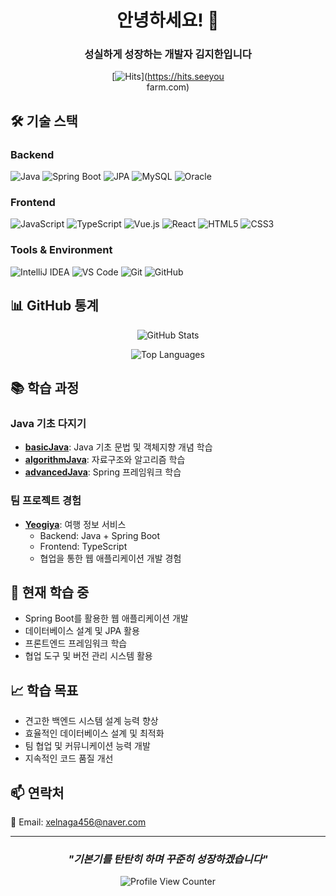   <div align="center">                                                                                                                                                                                                              

  # 안녕하세요! 👋

  ### 성실하게 성장하는 개발자 김지한입니다

  [![Hits](https://hits.seeyoufarm.com/api/count/incr/badge.svg?url=https%3A%2F%2Fgithub.com%2FIsKJH&count_bg=%2379C83D&title_bg=%23555555&icon=&icon_color=%23E7E7E7&title=Profile+Views&edge_flat=false)](https://hits.seeyou     
  farm.com)

  </div>                                                                                                                                                                                                                            

  ## 🛠️ **기술 스택**

  ### **Backend**
  ![Java](https://img.shields.io/badge/Java-007396?style=for-the-badge&logo=java&logoColor=white)
  ![Spring Boot](https://img.shields.io/badge/Spring_Boot-6DB33F?style=for-the-badge&logo=spring-boot&logoColor=white)
  ![JPA](https://img.shields.io/badge/JPA-59666C?style=for-the-badge&logo=hibernate&logoColor=white)
  ![MySQL](https://img.shields.io/badge/MySQL-4479A1?style=for-the-badge&logo=mysql&logoColor=white)
  ![Oracle](https://img.shields.io/badge/Oracle-F80000?style=for-the-badge&logo=oracle&logoColor=white)

  ### **Frontend**
  ![JavaScript](https://img.shields.io/badge/JavaScript-F7DF1E?style=for-the-badge&logo=javascript&logoColor=black)
  ![TypeScript](https://img.shields.io/badge/TypeScript-3178C6?style=for-the-badge&logo=typescript&logoColor=white)
  ![Vue.js](https://img.shields.io/badge/Vue.js-4FC08D?style=for-the-badge&logo=vue.js&logoColor=white)
  ![React](https://img.shields.io/badge/React-61DAFB?style=for-the-badge&logo=react&logoColor=black)
  ![HTML5](https://img.shields.io/badge/HTML5-E34F26?style=for-the-badge&logo=html5&logoColor=white)
  ![CSS3](https://img.shields.io/badge/CSS3-1572B6?style=for-the-badge&logo=css3&logoColor=white)

  ### **Tools & Environment**
  ![IntelliJ IDEA](https://img.shields.io/badge/IntelliJ_IDEA-000000?style=for-the-badge&logo=intellij-idea&logoColor=white)
  ![VS Code](https://img.shields.io/badge/VS_Code-007ACC?style=for-the-badge&logo=visual-studio-code&logoColor=white)
  ![Git](https://img.shields.io/badge/Git-F05032?style=for-the-badge&logo=git&logoColor=white)
  ![GitHub](https://img.shields.io/badge/GitHub-181717?style=for-the-badge&logo=github&logoColor=white)

  ## 📊 **GitHub 통계**

  <div align="center">                                                                                                                                                                                                              

  ![GitHub Stats](https://github-readme-stats.vercel.app/api?username=IsKJH&show_icons=true&theme=default&hide_border=true&count_private=true)

  ![Top Languages](https://github-readme-stats.vercel.app/api/top-langs/?username=IsKJH&layout=compact&theme=default&hide_border=true)

  </div>                                                                                                                                                                                                                            

  ## 📚 **학습 과정**

  ### **Java 기초 다지기**
  - **[basicJava](https://github.com/IsKJH/basicJava)**: Java 기초 문법 및 객체지향 개념 학습
  - **[algorithmJava](https://github.com/IsKJH/algorithmJava)**: 자료구조와 알고리즘 학습
  - **[advancedJava](https://github.com/IsKJH/advancedJava)**: Spring 프레임워크 학습

  ### **팀 프로젝트 경험**
  - **[Yeogiya](https://github.com/Yeogiya-project)**: 여행 정보 서비스
    - Backend: Java + Spring Boot
    - Frontend: TypeScript
    - 협업을 통한 웹 애플리케이션 개발 경험

  ## 🎯 **현재 학습 중**

  - Spring Boot를 활용한 웹 애플리케이션 개발
  - 데이터베이스 설계 및 JPA 활용
  - 프론트엔드 프레임워크 학습
  - 협업 도구 및 버전 관리 시스템 활용

  ## 📈 **학습 목표**

  - 견고한 백엔드 시스템 설계 능력 향상
  - 효율적인 데이터베이스 설계 및 최적화
  - 팀 협업 및 커뮤니케이션 능력 개발
  - 지속적인 코드 품질 개선

  ## 📫 **연락처**

  📧 Email: xelnaga456@naver.com

  ---

  <div align="center">                                                                                                                                                                                                              

  ### *"기본기를 탄탄히 하며 꾸준히 성장하겠습니다"*

  ![Profile View Counter](https://komarev.com/ghpvc/?username=IsKJH&color=blue)

  </div>                                                                                                                                                                                                                            
